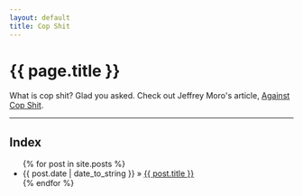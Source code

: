 ```yaml
---
layout: default
title: Cop Shit
---
```

# {{ page.title }}

What is cop shit? Glad you asked. Check out Jeffrey Moro's article, <a href="https://jeffreymoro.com/blog/2020-02-13-against-cop-shit/" target="_blank">Against Cop Shit</a>.

<hr />

## Index

<ul class="posts">
	{% for post in site.posts %}
	 	<li><span>{{ post.date | date_to_string }}</span> » <a href="{{ post.url }}" title="{{ post.title }}">{{ post.title }}</a></li>
	  {% endfor %}
</ul>